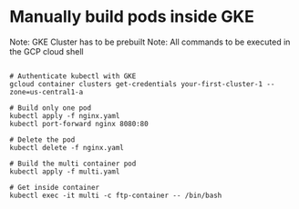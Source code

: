 # Manually build pods inside GKE

Note: GKE Cluster has to be prebuilt
Note: All commands to be executed in the GCP cloud shell

```buildoutcfg

# Authenticate kubectl with GKE
gcloud container clusters get-credentials your-first-cluster-1 --zone=us-central1-a

# Build only one pod
kubectl apply -f nginx.yaml
kubectl port-forward nginx 8080:80

# Delete the pod
kubectl delete -f nginx.yaml

# Build the multi container pod
kubectl apply -f multi.yaml

# Get inside container
kubectl exec -it multi -c ftp-container -- /bin/bash

```